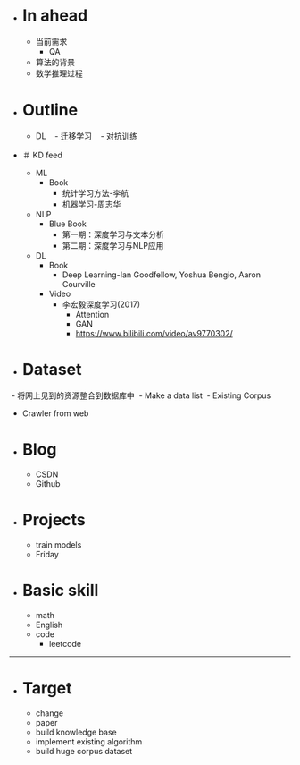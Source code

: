- # In ahead
  - 当前需求
    - QA
  - 算法的背景
  - 数学推理过程 
  
- # Outline
  - DL
    - 迁移学习
    - 对抗训练

- ＃ KD feed
  - ML
    - Book
      - 统计学习方法-李航
      - 机器学习-周志华
  - NLP
    - Blue Book
      - 第一期：深度学习与文本分析
      - 第二期：深度学习与NLP应用
  - DL 
    - Book
      - Deep Learning-Ian Goodfellow, Yoshua Bengio, Aaron Courville
    - Video
      - 李宏毅深度学习(2017)
        - Attention
        - GAN
        - https://www.bilibili.com/video/av9770302/
- # Dataset
  - 将网上见到的资源整合到数据库中
  - Make a data list 
  - Existing Corpus
  - Crawler from web
- # Blog
  - CSDN
  - Github
- # Projects
  - train models
  - Friday
- # Basic skill
  - math
  - English
  - code
    - leetcode

---

- # Target
  - change
  - paper
  - build knowledge base
  - implement existing algorithm
  - build huge corpus dataset


